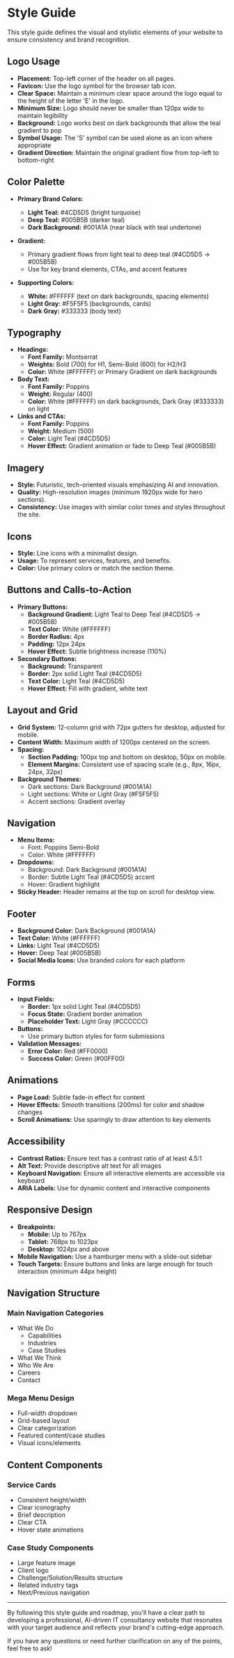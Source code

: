 # Style Guide

This style guide defines the visual and stylistic elements of your website to ensure consistency and brand recognition.

## Logo Usage

- **Placement:** Top-left corner of the header on all pages.
- **Favicon:** Use the logo symbol for the browser tab icon.
- **Clear Space:** Maintain a minimum clear space around the logo equal to the height of the letter 'E' in the logo.
- **Minimum Size:** Logo should never be smaller than 120px wide to maintain legibility
- **Background:** Logo works best on dark backgrounds that allow the teal gradient to pop
- **Symbol Usage:** The 'S' symbol can be used alone as an icon where appropriate
- **Gradient Direction:** Maintain the original gradient flow from top-left to bottom-right

## Color Palette

- **Primary Brand Colors:**
  - **Light Teal:** #4CD5D5 (bright turquoise)
  - **Deep Teal:** #005B5B (darker teal)
  - **Dark Background:** #001A1A (near black with teal undertone)

- **Gradient:**
  - Primary gradient flows from light teal to deep teal (#4CD5D5 → #005B5B)
  - Use for key brand elements, CTAs, and accent features
  
- **Supporting Colors:**
  - **White:** #FFFFFF (text on dark backgrounds, spacing elements)
  - **Light Gray:** #F5F5F5 (backgrounds, cards)
  - **Dark Gray:** #333333 (body text)

## Typography

- **Headings:**
  - **Font Family:** Montserrat
  - **Weights:** Bold (700) for H1, Semi-Bold (600) for H2/H3
  - **Color:** White (#FFFFFF) or Primary Gradient on dark backgrounds
- **Body Text:**
  - **Font Family:** Poppins
  - **Weight:** Regular (400)
  - **Color:** White (#FFFFFF) on dark backgrounds, Dark Gray (#333333) on light
- **Links and CTAs:**
  - **Font Family:** Poppins
  - **Weight:** Medium (500)
  - **Color:** Light Teal (#4CD5D5)
  - **Hover Effect:** Gradient animation or fade to Deep Teal (#005B5B)

## Imagery

- **Style:** Futuristic, tech-oriented visuals emphasizing AI and innovation.
- **Quality:** High-resolution images (minimum 1920px wide for hero sections).
- **Consistency:** Use images with similar color tones and styles throughout the site.

## Icons

- **Style:** Line icons with a minimalist design.
- **Usage:** To represent services, features, and benefits.
- **Color:** Use primary colors or match the section theme.

## Buttons and Calls-to-Action

- **Primary Buttons:**
  - **Background Gradient:** Light Teal to Deep Teal (#4CD5D5 → #005B5B)
  - **Text Color:** White (#FFFFFF)
  - **Border Radius:** 4px
  - **Padding:** 12px 24px
  - **Hover Effect:** Subtle brightness increase (110%)
- **Secondary Buttons:**
  - **Background:** Transparent
  - **Border:** 2px solid Light Teal (#4CD5D5)
  - **Text Color:** Light Teal (#4CD5D5)
  - **Hover Effect:** Fill with gradient, white text

## Layout and Grid

- **Grid System:** 12-column grid with 72px gutters for desktop, adjusted for mobile.
- **Content Width:** Maximum width of 1200px centered on the screen.
- **Spacing:**
  - **Section Padding:** 100px top and bottom on desktop, 50px on mobile.
  - **Element Margins:** Consistent use of spacing scale (e.g., 8px, 16px, 24px, 32px)
- **Background Themes:**
  - Dark sections: Dark Background (#001A1A)
  - Light sections: White or Light Gray (#F5F5F5)
  - Accent sections: Gradient overlay

## Navigation

- **Menu Items:**
  - Font: Poppins Semi-Bold
  - Color: White (#FFFFFF)
- **Dropdowns:**
  - Background: Dark Background (#001A1A)
  - Border: Subtle Light Teal (#4CD5D5) accent
  - Hover: Gradient highlight
- **Sticky Header:** Header remains at the top on scroll for desktop view.

## Footer

- **Background Color:** Dark Background (#001A1A)
- **Text Color:** White (#FFFFFF)
- **Links:** Light Teal (#4CD5D5)
- **Hover:** Deep Teal (#005B5B)
- **Social Media Icons:** Use branded colors for each platform

## Forms

- **Input Fields:**
  - **Border:** 1px solid Light Teal (#4CD5D5)
  - **Focus State:** Gradient border animation
  - **Placeholder Text:** Light Gray (#CCCCCC)
- **Buttons:**
  - Use primary button styles for form submissions
- **Validation Messages:**
  - **Error Color:** Red (#FF0000)
  - **Success Color:** Green (#00FF00)

## Animations

- **Page Load:** Subtle fade-in effect for content
- **Hover Effects:** Smooth transitions (200ms) for color and shadow changes
- **Scroll Animations:** Use sparingly to draw attention to key elements

## Accessibility

- **Contrast Ratios:** Ensure text has a contrast ratio of at least 4.5:1
- **Alt Text:** Provide descriptive alt text for all images
- **Keyboard Navigation:** Ensure all interactive elements are accessible via keyboard
- **ARIA Labels:** Use for dynamic content and interactive components

## Responsive Design

- **Breakpoints:**
  - **Mobile:** Up to 767px
  - **Tablet:** 768px to 1023px
  - **Desktop:** 1024px and above
- **Mobile Navigation:** Use a hamburger menu with a slide-out sidebar
- **Touch Targets:** Ensure buttons and links are large enough for touch interaction (minimum 44px height)

## Navigation Structure

### Main Navigation Categories
- What We Do
  - Capabilities
  - Industries
  - Case Studies
- What We Think
- Who We Are
- Careers
- Contact

### Mega Menu Design
- Full-width dropdown
- Grid-based layout
- Clear categorization
- Featured content/case studies
- Visual icons/elements

## Content Components

### Service Cards
- Consistent height/width
- Clear iconography
- Brief description
- Clear CTA
- Hover state animations

### Case Study Components
- Large feature image
- Client logo
- Challenge/Solution/Results structure
- Related industry tags
- Next/Previous navigation

---

By following this style guide and roadmap, you'll have a clear path to developing a professional, AI-driven IT consultancy website that resonates with your target audience and reflects your brand's cutting-edge approach.

If you have any questions or need further clarification on any of the points, feel free to ask!
